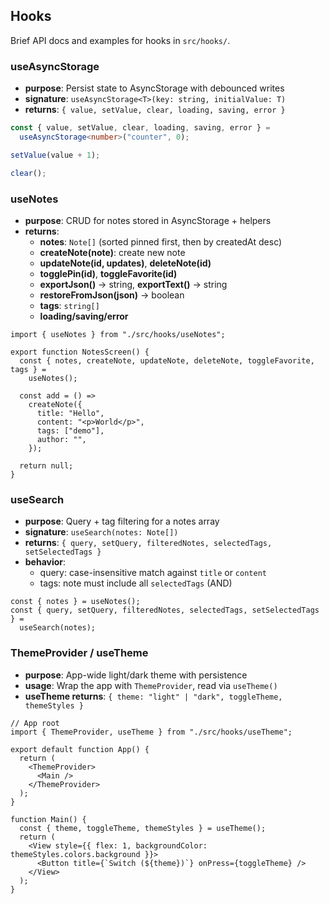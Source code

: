 ## Hooks

Brief API docs and examples for hooks in `src/hooks/`.

### useAsyncStorage

- **purpose**: Persist state to AsyncStorage with debounced writes
- **signature**: `useAsyncStorage<T>(key: string, initialValue: T)`
- **returns**: `{ value, setValue, clear, loading, saving, error }`

```ts
const { value, setValue, clear, loading, saving, error } =
  useAsyncStorage<number>("counter", 0);

setValue(value + 1);

clear();
```

### useNotes

- **purpose**: CRUD for notes stored in AsyncStorage + helpers
- **returns**:
  - **notes**: `Note[]` (sorted pinned first, then by createdAt desc)
  - **createNote(note)**: create new note
  - **updateNote(id, updates)**, **deleteNote(id)**
  - **togglePin(id)**, **toggleFavorite(id)**
  - **exportJson()** → string, **exportText()** → string
  - **restoreFromJson(json)** → boolean
  - **tags**: `string[]`
  - **loading/saving/error**

```tsx
import { useNotes } from "./src/hooks/useNotes";

export function NotesScreen() {
  const { notes, createNote, updateNote, deleteNote, toggleFavorite, tags } =
    useNotes();

  const add = () =>
    createNote({
      title: "Hello",
      content: "<p>World</p>",
      tags: ["demo"],
      author: "",
    });

  return null;
}
```

### useSearch

- **purpose**: Query + tag filtering for a notes array
- **signature**: `useSearch(notes: Note[])`
- **returns**: `{ query, setQuery, filteredNotes, selectedTags, setSelectedTags }`
- **behavior**:
  - query: case-insensitive match against `title` or `content`
  - tags: note must include all `selectedTags` (AND)

```tsx
const { notes } = useNotes();
const { query, setQuery, filteredNotes, selectedTags, setSelectedTags } =
  useSearch(notes);
```

### ThemeProvider / useTheme

- **purpose**: App-wide light/dark theme with persistence
- **usage**: Wrap the app with `ThemeProvider`, read via `useTheme()`
- **useTheme returns**: `{ theme: "light" | "dark", toggleTheme, themeStyles }`

```tsx
// App root
import { ThemeProvider, useTheme } from "./src/hooks/useTheme";

export default function App() {
  return (
    <ThemeProvider>
      <Main />
    </ThemeProvider>
  );
}

function Main() {
  const { theme, toggleTheme, themeStyles } = useTheme();
  return (
    <View style={{ flex: 1, backgroundColor: themeStyles.colors.background }}>
      <Button title={`Switch (${theme})`} onPress={toggleTheme} />
    </View>
  );
}
```
